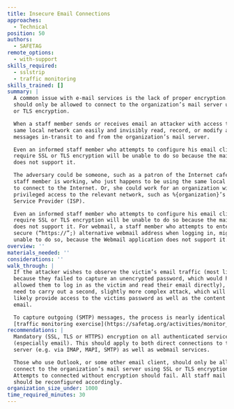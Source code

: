 ```yaml
---
title: Insecure Email Connections
approaches:
  - Technical
position: 50
authors:
  - SAFETAG
remote_options:
  - with-support
skills_required:
  - sslstrip
  - traffic monitoring
skills_trained: []
summary: |
  A common issue with e-mail services is the lack of proper encryption. Staff
  should only be allowed to connect to the organization’s mail server using SSL
  or TLS encryption. 

  When a staff member sends or receives email an attacker with access to the
  same local network can easily and invisibly read, record, or modify all
  messages in-transit to and from the organization’s mail server.

  Even an informed staff member who attempts to configure his email client to
  require SSL or TLS encryption will be unable to do so because the mail server
  does not support it.

  The adversary could be someone, such as a patron of the Internet cafe where a
  staff member is working, who just happens to be using the same local network
  to connect to the Internet. Or, she could work for an organization with
  privileged access to the relevant network, such as %{organization}’s Internet
  Service Provider (ISP).

  Even an informed staff member who attempts to configure his email client to
  require SSL or TLS encryption will be unable to do so because the mail server
  does not support it. For webmail, a staff member who attempts to enter the
  secure (“https://”;) alternative webmail address when logging in, might be
  unable to do so, because the Webmail application does not support it.
overview: ''
materials_needed: ''
considerations: ''
walk_through: |
  If the attacker wishes to observe the victim’s email traffic (most likely
  because they failed to capture an unencrypted password, which would have
  allowed them to log in as the victim and read their email directly), they may
  need to carry out a second, slightly more complex attack, which will also
  likely provide access to the victims password as well as the content of their
  email.

  To capture outgoing (SMTP) messages, the process is nearly identical to the
  [traffic monitoring exercise](https://safetag.org/activities/monitor_open_wireless_traffic).
recommendations: |
  Mandatory (SSL, TLS or HTTPS) encryption on all authenticated services
  (especially email). This should apply to both direct connections to the email
  server (e.g. via IMAP, MAPI, SMTP) as well as webmail services.

  Those who use Outlook, or some other email client, should only be allowed to
  connect to the organization’s mail server using SSL or TLS encryption.
  Attempts to connected without encryption should fail. All staff mail clients
  should be reconfigured accordingly.
organization_size_under: 1000
time_required_minutes: 30
---
```

